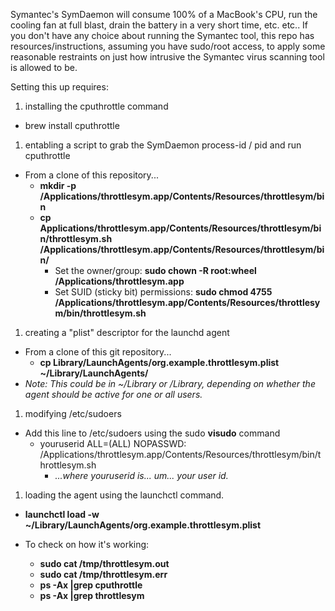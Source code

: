 Symantec's SymDaemon will consume 100% of a MacBook's CPU, run the cooling fan at full blast, drain the battery in a very short time, etc. etc..  If you
don't have any choice about running the Symantec tool, this repo has resources/instructions, assuming you have sudo/root access, to apply some 
reasonable restraints on just how intrusive the Symantec virus scanning tool is allowed to be.

Setting this up requires:
1. installing the cputhrottle command
  * brew install cputhrottle
1. entabling a script to grab the SymDaemon process-id / pid and run cputhrottle
  * From a clone of this repository...
    * **mkdir -p /Applications/throttlesym.app/Contents/Resources/throttlesym/bin**
    * **cp Applications/throttlesym.app/Contents/Resources/throttlesym/bin/throttlesym.sh /Applications/throttlesym.app/Contents/Resources/throttlesym/bin/**
      * Set the owner/group: **sudo chown -R root:wheel /Applications/throttlesym.app**
      * Set SUID (sticky bit) permissions: **sudo chmod 4755 /Applications/throttlesym.app/Contents/Resources/throttlesym/bin/throttlesym.sh**
1. creating a "plist" descriptor for the launchd agent
  * From a clone of this git repository...
    * **cp Library/LaunchAgents/org.example.throttlesym.plist ~/Library/LaunchAgents/**
  * *Note: This could be in ~/Library or /Library, depending on whether the agent should be active for one or all users.*
1. modifying /etc/sudoers
  * Add this line to /etc/sudoers using the sudo **visudo** command
    * youruserid ALL=(ALL) NOPASSWD: /Applications/throttlesym.app/Contents/Resources/throttlesym/bin/throttlesym.sh
      * *...where youruserid is... um... your user id.*
1. loading the agent using the launchctl command.
  * **launchctl load -w ~/Library/LaunchAgents/org.example.throttlesym.plist**

* To check on how it's working:
  * **sudo cat /tmp/throttlesym.out**
  * **sudo cat /tmp/throttlesym.err**
  * **ps -Ax |grep cputhrottle**
  * **ps -Ax |grep throttlesym**
